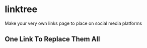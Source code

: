 # linktree
Make your very own links page to place on social media platforms
## One Link To Replace Them All
